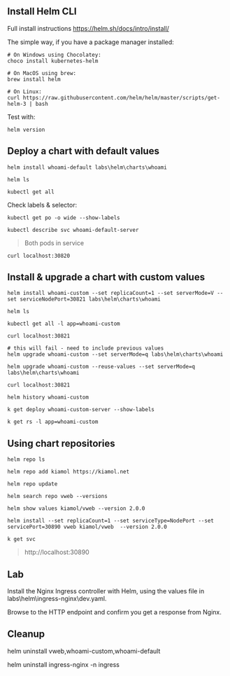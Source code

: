 
## Install Helm CLI

Full install instructions https://helm.sh/docs/intro/install/

The simple way, if you have a package manager installed:

```
# On Windows using Chocolatey:
choco install kubernetes-helm

# On MacOS using brew:
brew install helm

# On Linux:
curl https://raw.githubusercontent.com/helm/helm/master/scripts/get-helm-3 | bash
```

Test with:

```
helm version
```

## Deploy a chart with default values

```
helm install whoami-default labs\helm\charts\whoami

helm ls

kubectl get all
```

Check labels & selector:

```
kubectl get po -o wide --show-labels

kubectl describe svc whoami-default-server 
```

> Both pods in service

```
curl localhost:30820
```


## Install & upgrade a chart with custom values


```
helm install whoami-custom --set replicaCount=1 --set serverMode=V --set serviceNodePort=30821 labs\helm\charts\whoami

helm ls

kubectl get all -l app=whoami-custom
```

```
curl localhost:30821
```

```
# this will fail - need to include previous values
helm upgrade whoami-custom --set serverMode=q labs\helm\charts\whoami

helm upgrade whoami-custom --reuse-values --set serverMode=q labs\helm\charts\whoami

curl localhost:30821
```

```
helm history whoami-custom

k get deploy whoami-custom-server --show-labels

k get rs -l app=whoami-custom
```


## Using chart repositories

```
helm repo ls

helm repo add kiamol https://kiamol.net

helm repo update
```

```
helm search repo vweb --versions

helm show values kiamol/vweb --version 2.0.0

helm install --set replicaCount=1 --set serviceType=NodePort --set servicePort=30890 vweb kiamol/vweb  --version 2.0.0

k get svc
```

> http://localhost:30890


## Lab

Install the Nginx Ingress controller with Helm, using the values file in labs\helm\ingress-nginx\dev.yaml.

Browse to the HTTP endpoint and confirm you get a response from Nginx.


## Cleanup

helm uninstall vweb,whoami-custom,whoami-default

helm uninstall ingress-nginx -n ingress
